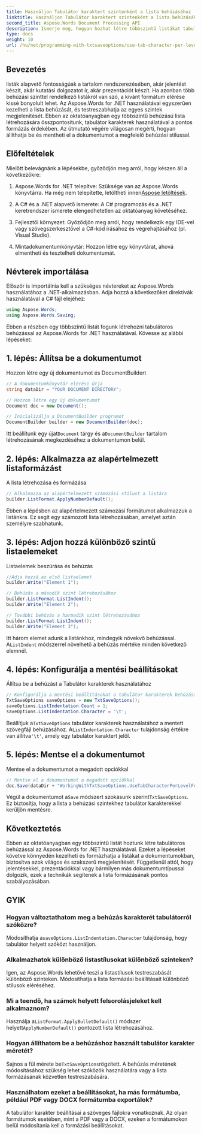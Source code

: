```yaml
---
title: Használjon Tabulátor karaktert szintenként a lista behúzásához
linktitle: Használjon Tabulátor karaktert szintenként a lista behúzásához
second_title: Aspose.Words Document Processing API
description: Ismerje meg, hogyan hozhat létre többszintű listákat tabulátoros behúzással az Aspose.Words for .NET használatával. Kövesse ezt az útmutatót a dokumentumok pontos listaformázásához.
type: docs
weight: 10
url: /hu/net/programming-with-txtsaveoptions/use-tab-character-per-level-for-list-indentation/
---
```

## Bevezetés

listák alapvető fontosságúak a tartalom rendszerezésében, akár jelentést készít, akár kutatási dolgozatot ír, akár prezentációt készít. Ha azonban több behúzási szinttel rendelkező listákról van szó, a kívánt formátum elérése kissé bonyolult lehet. Az Aspose.Words for .NET használatával egyszerűen kezelheti a lista behúzását, és testreszabhatja az egyes szintek megjelenítését. Ebben az oktatóanyagban egy többszintű behúzású lista létrehozására összpontosítunk, tabulátor karakterek használatával a pontos formázás érdekében. Az útmutató végére világosan megérti, hogyan állíthatja be és mentheti el a dokumentumot a megfelelő behúzási stílussal.

## Előfeltételek

Mielőtt belevágnánk a lépésekbe, győződjön meg arról, hogy készen áll a következőkre:

1.  Aspose.Words for .NET telepítve: Szüksége van az Aspose.Words könyvtárra. Ha még nem telepítette, letöltheti innen[Aspose letöltések](https://releases.aspose.com/words/net/).

2. A C# és a .NET alapvető ismerete: A C# programozás és a .NET keretrendszer ismerete elengedhetetlen az oktatóanyag követéséhez.

3. Fejlesztői környezet: Győződjön meg arról, hogy rendelkezik egy IDE-vel vagy szövegszerkesztővel a C#-kód írásához és végrehajtásához (pl. Visual Studio).

4. Mintadokumentumkönyvtár: Hozzon létre egy könyvtárat, ahová elmentheti és tesztelheti dokumentumát. 

## Névterek importálása

Először is importálnia kell a szükséges névtereket az Aspose.Words használatához a .NET-alkalmazásban. Adja hozzá a következőket direktívák használatával a C# fájl elejéhez:

```csharp
using Aspose.Words;
using Aspose.Words.Saving;
```

Ebben a részben egy többszintű listát fogunk létrehozni tabulátoros behúzással az Aspose.Words for .NET használatával. Kövesse az alábbi lépéseket:

## 1. lépés: Állítsa be a dokumentumot

Hozzon létre egy új dokumentumot és DocumentBuildert

```csharp
// A dokumentumkönyvtár elérési útja
string dataDir = "YOUR DOCUMENT DIRECTORY";

// Hozzon létre egy új dokumentumot
Document doc = new Document();

// Inicializálja a DocumentBuilder programot
DocumentBuilder builder = new DocumentBuilder(doc);
```

 Itt beállítunk egy újat`Document` tárgy és a`DocumentBuilder` tartalom létrehozásának megkezdéséhez a dokumentumon belül.

## 2. lépés: Alkalmazza az alapértelmezett listaformázást

A lista létrehozása és formázása

```csharp
// Alkalmazza az alapértelmezett számozási stílust a listára
builder.ListFormat.ApplyNumberDefault();
```

Ebben a lépésben az alapértelmezett számozási formátumot alkalmazzuk a listánkra. Ez segít egy számozott lista létrehozásában, amelyet aztán személyre szabhatunk.

## 3. lépés: Adjon hozzá különböző szintű listaelemeket

Listaelemek beszúrása és behúzás

```csharp
//Adja hozzá az első listaelemet
builder.Write("Element 1");

// Behúzás a második szint létrehozásához
builder.ListFormat.ListIndent();
builder.Write("Element 2");

// További behúzás a harmadik szint létrehozásához
builder.ListFormat.ListIndent();
builder.Write("Element 3");
```

 Itt három elemet adunk a listánkhoz, mindegyik növekvő behúzással. A`ListIndent` módszerrel növelhető a behúzás mértéke minden következő elemnél.

## 4. lépés: Konfigurálja a mentési beállításokat

Állítsa be a behúzást a Tabulátor karakterek használatához

```csharp
// Konfigurálja a mentési beállításokat a tabulátor karakterek behúzásához
TxtSaveOptions saveOptions = new TxtSaveOptions();
saveOptions.ListIndentation.Count = 1;
saveOptions.ListIndentation.Character = '\t';
```

 Beállítjuk a`TxtSaveOptions` tabulátor karakterek használatához a mentett szövegfájl behúzásához. A`ListIndentation.Character` tulajdonság értékre van állítva`'\t'`, amely egy tabulátor karaktert jelöl.

## 5. lépés: Mentse el a dokumentumot

Mentse el a dokumentumot a megadott opciókkal

```csharp
// Mentse el a dokumentumot a megadott opciókkal
doc.Save(dataDir + "WorkingWithTxtSaveOptions.UseTabCharacterPerLevelForListIndentation.txt", saveOptions);
```

 Végül a dokumentumot a`Save` módszert szokásunk szerint`TxtSaveOptions`. Ez biztosítja, hogy a lista a behúzási szintekhez tabulátor karakterekkel kerüljön mentésre.

## Következtetés

Ebben az oktatóanyagban egy többszintű listát hoztunk létre tabulátoros behúzással az Aspose.Words for .NET használatával. Ezeket a lépéseket követve könnyedén kezelheti és formázhatja a listákat a dokumentumokban, biztosítva azok világos és szakszerű megjelenítését. Függetlenül attól, hogy jelentésekkel, prezentációkkal vagy bármilyen más dokumentumtípussal dolgozik, ezek a technikák segítenek a lista formázásának pontos szabályozásában.

## GYIK

### Hogyan változtathatom meg a behúzás karakterét tabulátorról szóközre?
 Módosíthatja a`saveOptions.ListIndentation.Character` tulajdonság, hogy tabulátor helyett szóközt használjon.

### Alkalmazhatok különböző listastílusokat különböző szinteken?
Igen, az Aspose.Words lehetővé teszi a listastílusok testreszabását különböző szinteken. Módosíthatja a lista formázási beállításait különböző stílusok eléréséhez.

### Mi a teendő, ha számok helyett felsorolásjeleket kell alkalmaznom?
 Használja a`ListFormat.ApplyBulletDefault()` módszer helyett`ApplyNumberDefault()` pontozott lista létrehozásához.

### Hogyan állíthatom be a behúzáshoz használt tabulátor karakter méretét?
 Sajnos a fül mérete be`TxtSaveOptions`rögzített. A behúzás méretének módosításához szükség lehet szóközök használatára vagy a lista formázásának közvetlen testreszabására.

### Használhatom ezeket a beállításokat, ha más formátumba, például PDF vagy DOCX formátumba exportálok?
A tabulátor karakter beállításai a szöveges fájlokra vonatkoznak. Az olyan formátumok esetében, mint a PDF vagy a DOCX, ezeken a formátumokon belül módosítania kell a formázási beállításokat.